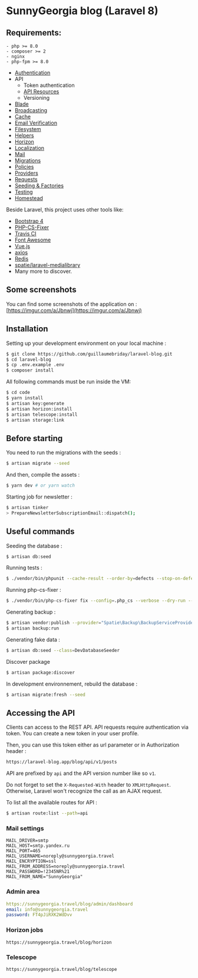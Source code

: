 # SunnyGeorgia blog (Laravel 8)

## Requirements:
```
- php >= 8.0
- composer >= 2
- nginx
- php-fpm >= 8.0
```

- [Authentication](https://laravel.com/docs/8.x/authentication)
- API
  - Token authentication
  - [API Resources](https://laravel.com/docs/8.x/eloquent-resources)
  - Versioning
- [Blade](https://laravel.com/docs/8.x/blade)
- [Broadcasting](https://laravel.com/docs/8.x/broadcasting)
- [Cache](https://laravel.com/docs/8.x/cache)
- [Email Verification](https://laravel.com/docs/8.x/verification)
- [Filesystem](https://laravel.com/docs/8.x/filesystem)
- [Helpers](https://laravel.com/docs/8.x/helpers)
- [Horizon](https://laravel.com/docs/8.x/horizon)
- [Localization](https://laravel.com/docs/8.x/localization)
- [Mail](https://laravel.com/docs/8.x/mail)
- [Migrations](https://laravel.com/docs/8.x/migrations)
- [Policies](https://laravel.com/docs/8.x/authorization)
- [Providers](https://laravel.com/docs/8.x/providers)
- [Requests](https://laravel.com/docs/8.x/validation#form-request-validation)
- [Seeding & Factories](https://laravel.com/docs/8.x/seeding)
- [Testing](https://laravel.com/docs/8.x/testing)
- [Homestead](https://laravel.com/docs/8.x/homestead)

Beside Laravel, this project uses other tools like:

- [Bootstrap 4](https://getbootstrap.com/)
- [PHP-CS-Fixer](https://github.com/FriendsOfPhp/PHP-CS-Fixer)
- [Travis CI](https://travis-ci.org/)
- [Font Awesome](http://fontawesome.io/)
- [Vue.js](https://vuejs.org/)
- [axios](https://github.com/mzabriskie/axios)
- [Redis](https://redis.io/)
- [spatie/laravel-medialibrary](https://github.com/spatie/laravel-medialibrary)
- Many more to discover.

## Some screenshots

You can find some screenshots of the application on : [https://imgur.com/a/Jbnwj](https://imgur.com/a/Jbnwj)

## Installation

Setting up your development environment on your local machine :
```bash
$ git clone https://github.com/guillaumebriday/laravel-blog.git
$ cd laravel-blog
$ cp .env.example .env
$ composer install
```

All following commands must be run inside the VM:
```bash
$ cd code
$ yarn install
$ artisan key:generate
$ artisan horizon:install
$ artisan telescope:install
$ artisan storage:link
```

## Before starting
You need to run the migrations with the seeds :
```bash
$ artisan migrate --seed
```

And then, compile the assets :
```bash
$ yarn dev # or yarn watch
```

Starting job for newsletter :
```bash
$ artisan tinker
> PrepareNewsletterSubscriptionEmail::dispatch();
```

## Useful commands
Seeding the database :
```bash
$ artisan db:seed
```

Running tests :
```bash
$ ./vendor/bin/phpunit --cache-result --order-by=defects --stop-on-defect
```

Running php-cs-fixer :
```bash
$ ./vendor/bin/php-cs-fixer fix --config=.php_cs --verbose --dry-run --diff
```

Generating backup :
```bash
$ artisan vendor:publish --provider="Spatie\Backup\BackupServiceProvider"
$ artisan backup:run
```

Generating fake data :
```bash
$ artisan db:seed --class=DevDatabaseSeeder
```

Discover package
```bash
$ artisan package:discover
```

In development environnement, rebuild the database :
```bash
$ artisan migrate:fresh --seed
```

## Accessing the API

Clients can access to the REST API. API requests require authentication via token. You can create a new token in your user profile.

Then, you can use this token either as url parameter or in Authorization header :

```bash
https://laravel-blog.app/blog/api/v1/posts
```

API are prefixed by `api` and the API version number like so `v1`.

Do not forget to set the `X-Requested-With` header to `XMLHttpRequest`. Otherwise, Laravel won't recognize the call as an AJAX request.

To list all the available routes for API :

```bash
$ artisan route:list --path=api
```

### Mail settings
```mail
MAIL_DRIVER=smtp
MAIL_HOST=smtp.yandex.ru
MAIL_PORT=465
MAIL_USERNAME=noreply@sunnygeorgia.travel
MAIL_ENCRYPTION=ssl
MAIL_FROM_ADDRESS=noreply@sunnygeorgia.travel
MAIL_PASSWORD=!2345NR%21
MAIL_FROM_NAME="SunnyGeorgia"
```

### Admin area
```yml
https://sunnygeorgia.travel/blog/admin/dashboard
email: info@sunnygeorgia.travel
password: FT4pJiRXK2WdDvv
```

### Horizon jobs
```/horizon
https://sunnygeorgia.travel/blog/horizon
```

### Telescope
```/horizon
https://sunnygeorgia.travel/blog/telescope
```
